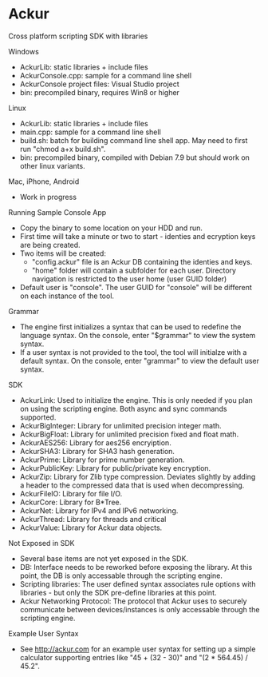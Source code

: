 # Ackur
Cross platform scripting SDK with libraries

Windows
- AckurLib: static libraries + include files
- AckurConsole.cpp: sample for a command line shell
- AckurConsole project files: Visual Studio project
- bin: precompiled binary, requires Win8 or higher

Linux
- AckurLib: static libraries + include files
- main.cpp: sample for a command line shell
- build.sh: batch for building command line shell app. May need to first run "chmod a+x build.sh".
- bin: precompiled binary, compiled with Debian 7.9 but should work on other linux variants.

Mac, iPhone, Android
- Work in progress

Running Sample Console App
- Copy the binary to some location on your HDD and run.
- First time will take a minute or two to start - identies and ecryption keys are being created.
- Two items will be created:
    * "config.ackur" file is an Ackur DB containing the identies and keys. 
    * "home" folder will contain a subfolder for each user. Directory navigation is restricted to the user home (user GUID folder)
- Default user is "console". The user GUID for "console" will be different on each instance of the tool.

Grammar
- The engine first initializes a syntax that can be used to redefine the language syntax. On the console, enter "$grammar" to view the system syntax.
- If a user syntax is not provided to the tool, the tool will initialze with a default syntax. On the console, enter "grammar" to view the default user syntax.

SDK
- AckurLink: Used to initialize the engine. This is only needed if you plan on using the scripting engine. Both async and sync commands supported.
- AckurBigInteger: Library for unlimited precision integer math.
- AckurBigFloat: Library for unlimited precision fixed and float math. 
- AckurAES256: Library for aes256 encryiption.
- AckurSHA3: Library for SHA3 hash generation.
- AckurPrime: Library for prime number generation.
- AckurPublicKey: Library for public/private key encryption.
- AckurZip: Library for Zlib type compression. Deviates slightly by adding a header to the compressed data that is used when decompressing.
- AckurFileIO: Library for file I/O. 
- AckurCore: Library for B*Tree. 
- AckurNet: Library for IPv4 and IPv6 networking.
- AckurThread: Library for threads and critical
- AckurValue: Library for Ackur data objects.

Not Exposed in SDK
- Several base items are not yet exposed in the SDK.
- DB: Interface needs to be reworked before exposing the library. At this point, the DB is only accessable through the scripting engine.
- Scripting libraries: The user defined syntax associates rule options with libraries - but only the SDK pre-define libraries at this point.
- Ackur Networking Protocol: The protocol that Ackur uses to securely communicate between devices/instances is only accessable through the scripting engine.

Example User Syntax
- See http://ackur.com for an example user syntax for setting up a simple calculator supporting entries like "45 + (32 - 30)" and "(2 * 564.45) / 45.2".
